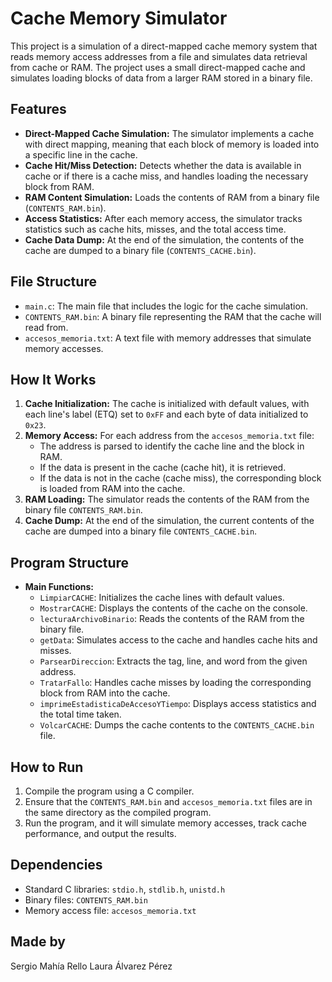 # Cache Memory Simulator

This project is a simulation of a direct-mapped cache memory system that reads memory access addresses from a file and simulates data retrieval from cache or RAM. The project uses a small direct-mapped cache and simulates loading blocks of data from a larger RAM stored in a binary file.

## Features

- **Direct-Mapped Cache Simulation:** The simulator implements a cache with direct mapping, meaning that each block of memory is loaded into a specific line in the cache.
- **Cache Hit/Miss Detection:** Detects whether the data is available in cache or if there is a cache miss, and handles loading the necessary block from RAM.
- **RAM Content Simulation:** Loads the contents of RAM from a binary file (`CONTENTS_RAM.bin`).
- **Access Statistics:** After each memory access, the simulator tracks statistics such as cache hits, misses, and the total access time.
- **Cache Data Dump:** At the end of the simulation, the contents of the cache are dumped to a binary file (`CONTENTS_CACHE.bin`).

## File Structure

- `main.c`: The main file that includes the logic for the cache simulation.
- `CONTENTS_RAM.bin`: A binary file representing the RAM that the cache will read from.
- `accesos_memoria.txt`: A text file with memory addresses that simulate memory accesses.

## How It Works

1. **Cache Initialization:** The cache is initialized with default values, with each line's label (ETQ) set to `0xFF` and each byte of data initialized to `0x23`.
2. **Memory Access:** For each address from the `accesos_memoria.txt` file:
   - The address is parsed to identify the cache line and the block in RAM.
   - If the data is present in the cache (cache hit), it is retrieved.
   - If the data is not in the cache (cache miss), the corresponding block is loaded from RAM into the cache.
3. **RAM Loading:** The simulator reads the contents of the RAM from the binary file `CONTENTS_RAM.bin`.
4. **Cache Dump:** At the end of the simulation, the current contents of the cache are dumped into a binary file `CONTENTS_CACHE.bin`.

## Program Structure

- **Main Functions:**
  - `LimpiarCACHE`: Initializes the cache lines with default values.
  - `MostrarCACHE`: Displays the contents of the cache on the console.
  - `lecturaArchivoBinario`: Reads the contents of the RAM from the binary file.
  - `getData`: Simulates access to the cache and handles cache hits and misses.
  - `ParsearDireccion`: Extracts the tag, line, and word from the given address.
  - `TratarFallo`: Handles cache misses by loading the corresponding block from RAM into the cache.
  - `imprimeEstadisticaDeAccesoYTiempo`: Displays access statistics and the total time taken.
  - `VolcarCACHE`: Dumps the cache contents to the `CONTENTS_CACHE.bin` file.

## How to Run

1. Compile the program using a C compiler.
2. Ensure that the `CONTENTS_RAM.bin` and `accesos_memoria.txt` files are in the same directory as the compiled program.
3. Run the program, and it will simulate memory accesses, track cache performance, and output the results.

## Dependencies

- Standard C libraries: `stdio.h`, `stdlib.h`, `unistd.h`
- Binary files: `CONTENTS_RAM.bin`
- Memory access file: `accesos_memoria.txt`

## Made by
Sergio Mahía Rello
Laura Álvarez Pérez

